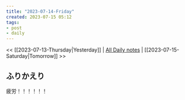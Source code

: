 ```yaml
---
title: "2023-07-14-Friday"
created: 2023-07-15 05:12
tags:
- post
- daily
---
```


<< [[2023-07-13-Thursday|Yesterday]] | [All Daily notes](/tags/daily) | [[2023-07-15-Saturday|Tomorrow]] >>


## ふりかえり

疲労！！！！！！